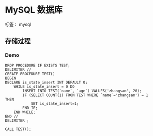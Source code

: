 # MySQL 数据库

标签： mysql

## 存储过程

### Demo

	DROP PROCEDURE IF EXISTS TEST;
	DELIMITER //
	CREATE PROCEDURE TEST()
	BEGIN
	DECLARE is_state_insert INT DEFAULT 0;
		WHILE is_state_insert = 0 DO
			INSERT INTO TEST(`name`, `age`) VALUES('zhangsan', 20);
			IF (SELECT COUNT(1) FROM TEST WHERE `name`='zhangsan') = 1 THEN
				SET is_state_insert=1;
			END IF;
		END WHILE;
	END //
	DELIMITER ;

	CALL TEST();